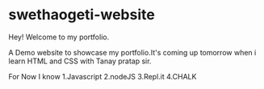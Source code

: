 # swethaogeti-website
Hey! Welcome to my portfolio.

 A Demo website to showcase my portfolio.It's coming up tomorrow when i learn HTML and CSS with Tanay pratap sir.

 For Now I know 
 1.Javascript 
 2.nodeJS
 3.Repl.it
 4.CHALK
